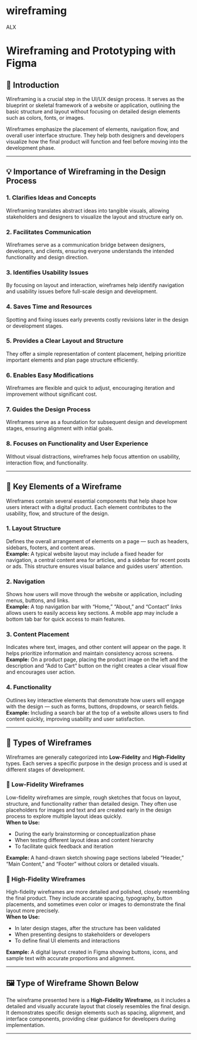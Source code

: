 # wireframing
ALX

# Wireframing and Prototyping with Figma

## 🧭 Introduction
Wireframing is a crucial step in the UI/UX design process. It serves as the blueprint or skeletal framework of a website or application, outlining the basic structure and layout without focusing on detailed design elements such as colors, fonts, or images. 

Wireframes emphasize the placement of elements, navigation flow, and overall user interface structure. They help both designers and developers visualize how the final product will function and feel before moving into the development phase.

---

## 💡 Importance of Wireframing in the Design Process

### 1. Clarifies Ideas and Concepts
Wireframing translates abstract ideas into tangible visuals, allowing stakeholders and designers to visualize the layout and structure early on.

### 2. Facilitates Communication
Wireframes serve as a communication bridge between designers, developers, and clients, ensuring everyone understands the intended functionality and design direction.

### 3. Identifies Usability Issues
By focusing on layout and interaction, wireframes help identify navigation and usability issues before full-scale design and development.

### 4. Saves Time and Resources
Spotting and fixing issues early prevents costly revisions later in the design or development stages.

### 5. Provides a Clear Layout and Structure
They offer a simple representation of content placement, helping prioritize important elements and plan page structure efficiently.

### 6. Enables Easy Modifications
Wireframes are flexible and quick to adjust, encouraging iteration and improvement without significant cost.

### 7. Guides the Design Process
Wireframes serve as a foundation for subsequent design and development stages, ensuring alignment with initial goals.

### 8. Focuses on Functionality and User Experience
Without visual distractions, wireframes help focus attention on usability, interaction flow, and functionality.

---

## 🧩 Key Elements of a Wireframe
Wireframes contain several essential components that help shape how users interact with a digital product. Each element contributes to the usability, flow, and structure of the design.

### 1. **Layout Structure**
Defines the overall arrangement of elements on a page — such as headers, sidebars, footers, and content areas.  
**Example:** A typical website layout may include a fixed header for navigation, a central content area for articles, and a sidebar for recent posts or ads. This structure ensures visual balance and guides users’ attention.

### 2. **Navigation**
Shows how users will move through the website or application, including menus, buttons, and links.  
**Example:** A top navigation bar with “Home,” “About,” and “Contact” links allows users to easily access key sections. A mobile app may include a bottom tab bar for quick access to main features.

### 3. **Content Placement**
Indicates where text, images, and other content will appear on the page. It helps prioritize information and maintain consistency across screens.  
**Example:** On a product page, placing the product image on the left and the description and “Add to Cart” button on the right creates a clear visual flow and encourages user action.

### 4. **Functionality**
Outlines key interactive elements that demonstrate how users will engage with the design — such as forms, buttons, dropdowns, or search fields.  
**Example:** Including a search bar at the top of a website allows users to find content quickly, improving usability and user satisfaction.

---

## 🎨 Types of Wireframes
Wireframes are generally categorized into **Low-Fidelity** and **High-Fidelity** types. Each serves a specific purpose in the design process and is used at different stages of development.

### 🧱 Low-Fidelity Wireframes
Low-fidelity wireframes are simple, rough sketches that focus on layout, structure, and functionality rather than detailed design. They often use placeholders for images and text and are created early in the design process to explore multiple layout ideas quickly.  
**When to Use:**  
- During the early brainstorming or conceptualization phase  
- When testing different layout ideas and content hierarchy  
- To facilitate quick feedback and iteration  

**Example:** A hand-drawn sketch showing page sections labeled “Header,” “Main Content,” and “Footer” without colors or detailed visuals.

### 🧩 High-Fidelity Wireframes
High-fidelity wireframes are more detailed and polished, closely resembling the final product. They include accurate spacing, typography, button placements, and sometimes even color or images to demonstrate the final layout more precisely.  
**When to Use:**  
- In later design stages, after the structure has been validated  
- When presenting designs to stakeholders or developers  
- To define final UI elements and interactions  

**Example:** A digital layout created in Figma showing buttons, icons, and sample text with accurate proportions and alignment.

---

## 🖼️ Type of Wireframe Shown Below
The wireframe presented here is a **High-Fidelity Wireframe**, as it includes a detailed and visually accurate layout that closely resembles the final design.  
It demonstrates specific design elements such as spacing, alignment, and interface components, providing clear guidance for developers during implementation.

---